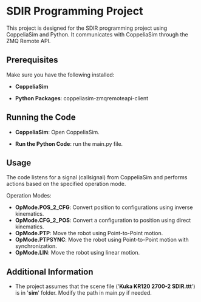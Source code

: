 # SDIR Programming Project

This project is designed for the SDIR programming project using CoppeliaSim and Python. It communicates with CoppeliaSim through the ZMQ Remote API.

## Prerequisites

Make sure you have the following installed:

- **CoppeliaSim** 

- **Python Packages**: coppeliasim-zmqremoteapi-client

## Running the Code

- **CoppeliaSim**: Open CoppeliaSim.

- **Run the Python Code**: run the main.py file.

## Usage
The code listens for a signal (callsignal) from CoppeliaSim and performs actions based on the specified operation mode.

Operation Modes:

- **OpMode.POS_2_CFG**: Convert position to configurations using inverse kinematics.
- **OpMode.CFG_2_POS**: Convert a configuration to position using direct kinematics.
- **OpMode.PTP**: Move the robot using Point-to-Point motion.
- **OpMode.PTPSYNC**: Move the robot using Point-to-Point motion with synchronization.
- **OpMode.LIN**: Move the robot using linear motion.

## Additional Information

- The project assumes that the scene file ('**Kuka KR120 2700-2 SDIR.ttt**') is in '**sim**' folder. Modify the path in main.py if needed.
